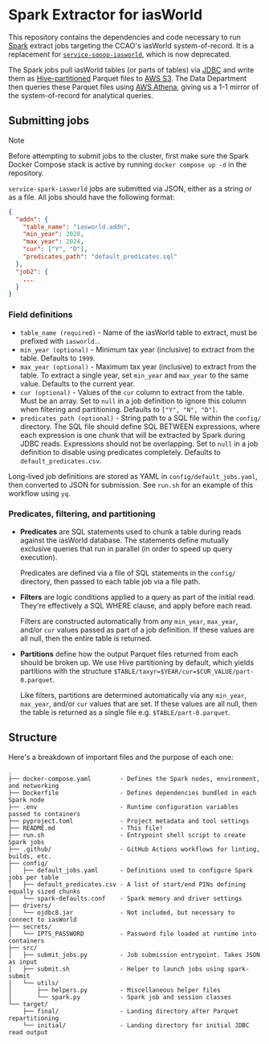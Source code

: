 # Spark Extractor for iasWorld

This repository contains the dependencies and code necessary to run
[Spark](https://spark.apache.org/docs/latest/) extract jobs targeting the
CCAO's iasWorld system-of-record. It is a replacement for
[`service-sqoop-iasworld`](https://github.com/ccao-data/service-sqoop-iasworld),
which is now deprecated.

The Spark jobs pull iasWorld tables (or parts of tables) via
[JDBC](https://spark.apache.org/docs/latest/sql-data-sources-jdbc.html) and
write them as [Hive-partitioned](https://duckdb.org/docs/data/partitioning/hive_partitioning.html)
Parquet files to [AWS S3](https://aws.amazon.com/s3/). The Data Department then
queries these Parquet files using [AWS Athena](https://aws.amazon.com/athena),
giving us a 1-1 mirror of the system-of-record for analytical queries.

## Submitting jobs

> [!NOTE]
> Before attempting to submit jobs to the cluster, first make sure the Spark
> Docker Compose stack is active by running `docker compose up -d` in the
> repository.

`service-spark-iasworld` jobs are submitted via JSON, either as a string or
as a file. All jobs should have the following format:

```json
{
  "addn": {
    "table_name": "iasworld.addn",
    "min_year": 2020,
    "max_year": 2024,
    "cur": ["Y", "D"],
    "predicates_path": "default_predicates.sql"
  },
  "job2": {
    ...
  }
}
```

### Field definitions

- `table_name (required)` - Name of the iasWorld table to extract, must be
  prefixed with `iasworld.`.
- `min_year (optional)` - Minimum tax year (inclusive) to extract from the
  table. Defaults to `1999`.
- `max_year (optional)` - Maximum tax year (inclusive) to extract from the
  table. To extract a single year, set `min_year` and `max_year` to the same
  value. Defaults to the current year.
- `cur (optional)` - Values of the `cur` column to extract from the table.
  Must be an array. Set to `null` in a job definition to ignore this column
  when filtering and partitioning. Defaults to `["Y", "N", "D"]`.
- `predicates_path (optional)` - String path to a SQL file within the `config/`
  directory. The SQL file should define SQL BETWEEN expressions, where each
  expression is one chunk that will be extracted by Spark during JDBC reads.
  Expressions should not be overlapping. Set to `null` in a job definition
  to disable using predicates completely. Defaults to `default_predicates.csv`.

Long-lived job definitions are stored as YAML in `config/default_jobs.yaml`,
then converted to JSON for submission. See `run.sh` for an example of this
workflow using `yq`.

### Predicates, filtering, and partitioning

- **Predicates** are SQL statements used to chunk a table during reads
  against the iasWorld database. The statements define mutually exclusive
  queries that run in parallel (in order to speed up query execution).

  Predicates are defined via a file of SQL statements in the `config/`
  directory, then passed to each table job via a file path.
- **Filters** are logic conditions applied to a query as part of the initial
  read. They're effectively a SQL WHERE clause, and apply before each read.

  Filters are constructed automatically from any `min_year`, `max_year`,
  and/or `cur` values passed as part of a job definition. If these values are
  all null, then the entire table is returned.
- **Partitions** define how the output Parquet files returned from each should
  be broken up. We use Hive partitioning by default, which yields partitions
  with the structure `$TABLE/taxyr=$YEAR/cur=$CUR_VALUE/part-0.parquet`.

  Like filters, partitions are determined automatically via any `min_year`,
  `max_year`, and/or `cur` values that are set. If these values are all null,
  then the table is returned as a single file e.g. `$TABLE/part-0.parquet`.

## Structure

Here's a breakdown of important files and the purpose of each one:

```tree
.
├── docker-compose.yaml        - Defines the Spark nodes, environment, and networking
├── Dockerfile                 - Defines dependencies bundled in each Spark node
├── .env                       - Runtime configuration variables passed to containers
├── pyproject.toml             - Project metadata and tool settings
├── README.md                  - This file!
├── run.sh                     - Entrypoint shell script to create Spark jobs
├── .github/                   - GitHub Actions workflows for linting, builds, etc.
├── config/
│   ├── default_jobs.yaml      - Definitions used to configure Spark jobs per table
│   ├── default_predicates.csv - A list of start/end PINs defining equally sized chunks
│   └── spark-defaults.conf    - Spark memory and driver settings
├── drivers/
│   └── ojdbc8.jar             - Not included, but necessary to connect to iasWorld
├── secrets/
│   └── IPTS_PASSWORD          - Password file loaded at runtime into containers
├── src/
│   ├── submit_jobs.py         - Job submission entrypoint. Takes JSON as input
│   ├── submit.sh              - Helper to launch jobs using spark-submit
│   └── utils/
│       ├── helpers.py         - Miscellaneous helper files
│       └── spark.py           - Spark job and session classes
└── target/
    ├── final/                 - Landing directory after Parquet repartitioning
    └── initial/               - Landing directory for initial JDBC read output
```
